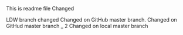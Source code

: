 This is readme file
Changed

LDW branch changed
Changed on GitHub master branch.
Changed on GitHud master branch _ 2
Changed on local master branch